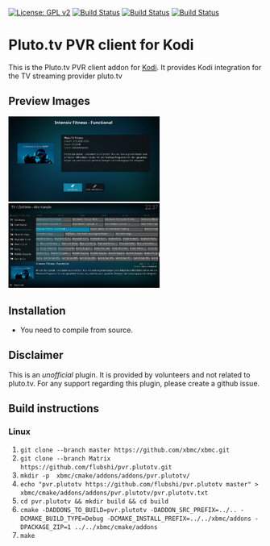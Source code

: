 [![License: GPL v2](https://img.shields.io/badge/License-GPL%20v2-blue.svg)](pvr.plutotv/LICENSE.txt)
[![Build Status](https://travis-ci.org/flubshi/pvr.plutotv.svg?branch=Matrix)](https://travis-ci.org/flubshi/pvr.plutotv)
[![Build Status](https://dev.azure.com/flubshi/pvr.plutotv/_apis/build/status/flubshi.pvr.plutotv?branchName=Matrix)](https://dev.azure.com/flubshi/pvr.plutotv/_build/latest?definitionId=2&branchName=Matrix)
[![Build Status](https://jenkins.kodi.tv/buildStatus/icon?job=flubshi%2Fpvr.plutotv%2FMatrix)](https://jenkins.kodi.tv/job/flubshi/job/pvr.plutotv/job/Matrix/)

# Pluto.tv PVR client for Kodi
This is the Pluto.tv PVR client addon for [Kodi](https://kodi.tv). It provides Kodi integration for the TV streaming provider pluto.tv

## Preview Images

<img src="pvr.plutotv/resources/screenshots/screenshot-01.jpg" width="300" /> <img src="pvr.plutotv/resources/screenshots/screenshot-02.jpg" width="300" />

## Installation

- You need to compile from source.

## Disclaimer

This is an *unofficial* plugin. It is provided by volunteers and not related to pluto.tv.
For any support regarding this plugin, please create a github issue.


## Build instructions

### Linux

1. `git clone --branch master https://github.com/xbmc/xbmc.git`
2. `git clone --branch Matrix https://github.com/flubshi/pvr.plutotv.git`
3. `mkdir -p  xbmc/cmake/addons/addons/pvr.plutotv/`
4. `echo "pvr.plutotv https://github.com/flubshi/pvr.plutotv master" > xbmc/cmake/addons/addons/pvr.plutotv/pvr.plutotv.txt`
5. `cd pvr.plutotv && mkdir build && cd build`
6. `cmake -DADDONS_TO_BUILD=pvr.plutotv -DADDON_SRC_PREFIX=../.. -DCMAKE_BUILD_TYPE=Debug -DCMAKE_INSTALL_PREFIX=../../xbmc/addons -DPACKAGE_ZIP=1 ../../xbmc/cmake/addons`
7. `make`

